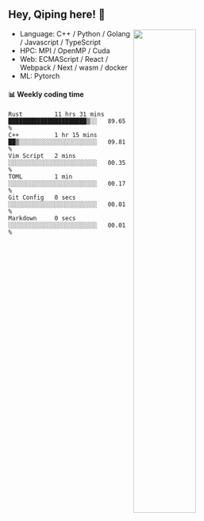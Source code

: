 

## Hey, Qiping here! :wave:

[<img align="right" width="50%" src="https://github-readme-stats.vercel.app/api?username=ppppqp&theme=dark&show_icons=true">](https://metrics.lecoq.io/ppppqp?template=classic)



-   Language: C++ / Python / Golang / Javascript / TypeScript
-   HPC: MPI / OpenMP / Cuda
-   Web: ECMAScript / React / Webpack / Next / wasm / docker
-   ML: Pytorch



#### :bar_chart: Weekly coding time

<!--START_SECTION:waka-->

```text
Rust         11 hrs 31 mins  ██████████████████████▒░░   89.65 %
C++          1 hr 15 mins    ██▒░░░░░░░░░░░░░░░░░░░░░░   09.81 %
Vim Script   2 mins          ░░░░░░░░░░░░░░░░░░░░░░░░░   00.35 %
TOML         1 min           ░░░░░░░░░░░░░░░░░░░░░░░░░   00.17 %
Git Config   0 secs          ░░░░░░░░░░░░░░░░░░░░░░░░░   00.01 %
Markdown     0 secs          ░░░░░░░░░░░░░░░░░░░░░░░░░   00.01 %
```

<!--END_SECTION:waka-->
